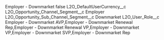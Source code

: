 <?xml version="1.0" encoding="UTF-8"?>
<CustomMetadata xmlns="http://soap.sforce.com/2006/04/metadata" xmlns:xsi="http://www.w3.org/2001/XMLSchema-instance" xmlns:xsd="http://www.w3.org/2001/XMLSchema">
    <label>Employer - Downmarket</label>
    <protected>false</protected>
    <values>
        <field>L2O_DefaultUserCurrency__c</field>
        <value xsi:nil="true"/>
    </values>
    <values>
        <field>L2O_Opportunity_Channel_Segment__c</field>
        <value xsi:type="xsd:string">Employer</value>
    </values>
    <values>
        <field>L2O_Opportunity_Sub_Channel_Segment__c</field>
        <value xsi:type="xsd:string">Downmarket</value>
    </values>
    <values>
        <field>L2O_User_Role__c</field>
        <value xsi:type="xsd:string">Employer - Downmarket AVP,Employer - Downmarket Renewal Rep,Employer - Downmarket Renewal VP,Employer - Downmarket VP,Employer - Downmarket SVP,Employer - Downmarket Rep</value>
    </values>
</CustomMetadata>
